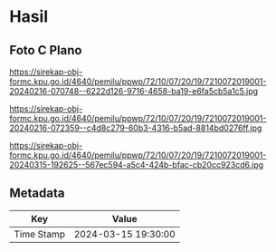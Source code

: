 # Hasil

## Foto C Plano

https://sirekap-obj-formc.kpu.go.id/4640/pemilu/ppwp/72/10/07/20/19/7210072019001-20240216-070748--6222d126-9716-4658-ba19-e6fa5cb5a1c5.jpg

https://sirekap-obj-formc.kpu.go.id/4640/pemilu/ppwp/72/10/07/20/19/7210072019001-20240216-072359--c4d8c279-60b3-4316-b5ad-8814bd0276ff.jpg

https://sirekap-obj-formc.kpu.go.id/4640/pemilu/ppwp/72/10/07/20/19/7210072019001-20240315-192625--567ec594-a5c4-424b-bfac-cb20cc923cd6.jpg


## Metadata

| Key        | Value               |
| ---------- | ------------------- |
| Time Stamp | 2024-03-15 19:30:00 |



